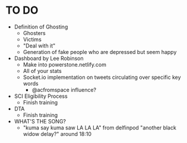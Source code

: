 # TO DO

- Definition of Ghosting
  - Ghosters
  - Victims
  - "Deal with it"
  - Generation of fake people who are depressed but seem happy
- Dashboard by Lee Robinson
  - Make into powerstone.netlify.com
  - All of your stats
  - Socket.io implementation on tweets circulating over specific key words
    - @acfromspace influence?
- SCI Eligibility Process
  - Finish training
- DTA
  - Finish training
- WHAT'S THE SONG?
  - "kuma say kuma saw LA LA LA" from delfinpod "another black widow delay?" around 18:10
